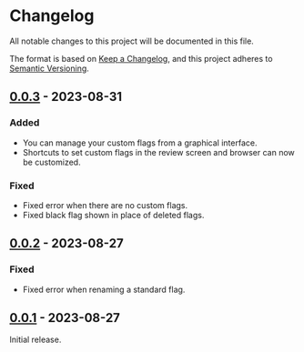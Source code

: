 # Changelog

All notable changes to this project will be documented in this file.

The format is based on [Keep a Changelog](https://keepachangelog.com/en/1.0.0/),
and this project adheres to [Semantic Versioning](https://semver.org/spec/v2.0.0.html).

## [0.0.3] - 2023-08-31

### Added

-   You can manage your custom flags from a graphical interface.
-   Shortcuts to set custom flags in the review screen and browser can now be customized.

### Fixed

-   Fixed error when there are no custom flags.
-   Fixed black flag shown in place of deleted flags.

## [0.0.2] - 2023-08-27

### Fixed

-   Fixed error when renaming a standard flag.

## [0.0.1] - 2023-08-27

Initial release.

[0.0.3]: https://github.com/abdnh/anki-more-flags/compare/0.0.2...0.0.3
[0.0.2]: https://github.com/abdnh/anki-more-flags/compare/0.0.1...0.0.2
[0.0.1]: https://github.com/abdnh/anki-more-flags/commits/0.0.1
